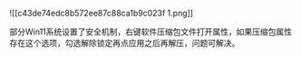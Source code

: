 ![[c43de74edc8b572ee87c88ca1b9c023f 1.png]]

部分Win11系统设置了安全机制，右键软件压缩包文件打开属性，如果压缩包属性存在这个选项，勾选解除锁定再点应用之后再解压，问题可解决。